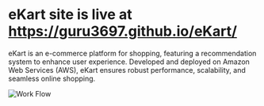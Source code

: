 # eKart site is live at https://guru3697.github.io/eKart/
eKart is an e-commerce platform for shopping, featuring a recommendation system to enhance user experience. Developed and deployed on Amazon Web Services (AWS), eKart ensures robust performance, scalability, and seamless online shopping.

![Work Flow](https://github.com/user-attachments/assets/d2ac1959-3f2b-4501-b607-2e6ae98fc4cb)
